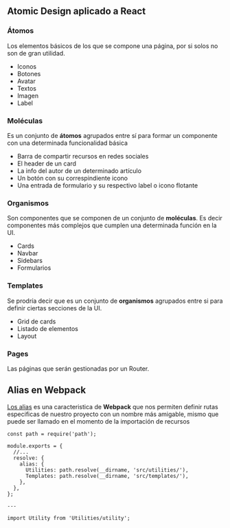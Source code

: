 ## Atomic Design aplicado a React

### Átomos

Los elementos básicos de los que se compone una página, por si solos no son de gran utilidad.

- Iconos
- Botones
- Avatar
- Textos
- Imagen
- Label

### Moléculas

Es un conjunto de **átomos** agrupados entre sí para formar un componente con una determinada funcionalidad básica

- Barra de compartir recursos en redes sociales
- El header de un card
- La info del autor de un determinado artículo
- Un botón con su correspindiente icono
- Una entrada de formulario y su respectivo label o icono flotante

### Organismos

Son componentes que se componen de un conjunto de **moléculas**. Es decir componentes más complejos que cumplen una determinada función en la UI.

- Cards
- Navbar
- Sidebars
- Formularios

### Templates

Se prodría decir que es un conjunto de **organismos** agrupados entre si para definir ciertas secciones de la UI.

- Grid de cards
- Listado de elementos
- Layout

### Pages

Las páginas que serán gestionadas por un Router.

## Alias en Webpack

[Los alias](https://webpack.js.org/configuration/resolve/) es una caracteristica de **Webpack** que nos permiten definir rutas especificas de nuestro proyecto con un nombre más amigable, mismo que puede ser llamado en el momento de la importación de recursos

```
const path = require('path');

module.exports = {
  //...
  resolve: {
    alias: {
      Utilities: path.resolve(__dirname, 'src/utilities/'),
      Templates: path.resolve(__dirname, 'src/templates/'),
    },
  },
};

---

import Utility from 'Utilities/utility';
```
